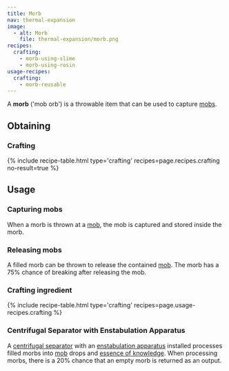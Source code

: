 ```yaml
---
title: Morb
nav: thermal-expansion
image:
  - alt: Morb
    file: thermal-expansion/morb.png
recipes:
  crafting:
    - morb-using-slime
    - morb-using-rosin
usage-recipes:
  crafting:
    - morb-reusable
---
```


A **morb** ('mob orb') is a throwable item that can be used to capture
[mobs](https://minecraft.gamepedia.com/Mob).


Obtaining
---------

### Crafting
{% include recipe-table.html type='crafting' recipes=page.recipes.crafting no-result=true %}


Usage
-----

### Capturing mobs
When a morb is thrown at a [mob](https://minecraft.gamepedia.com/Mob), the mob
is captured and stored inside the morb.

### Releasing mobs
A filled morb can be thrown to release the contained
[mob](https://minecraft.gamepedia.com/Mob). The morb has a 75% chance of
breaking after releasing the mob.

### Crafting ingredient
{% include recipe-table.html type='crafting' recipes=page.usage-recipes.crafting %}

### Centrifugal Separator with Enstabulation Apparatus
A [centrifugal separator](/docs/centrifugal-separator/) with an [enstabulation
apparatus](/docs/augment-enstabulation-apparatus/) installed processes filled
morbs into [mob](https://minecraft.gamepedia.com/Mob) drops and [essence of
knowledge](/docs/essence-of-knowledge/). When processing morbs, there is a 20%
chance that an empty morb is returned as an output.
